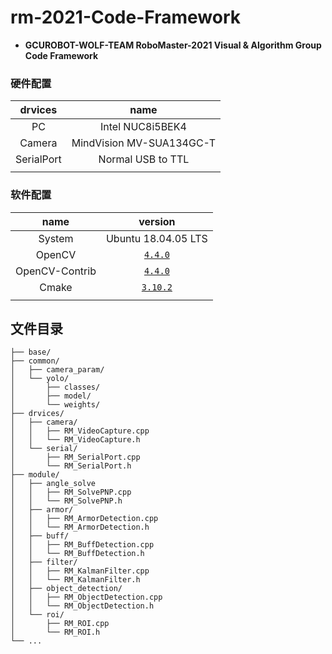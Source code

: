 # rm-2021-Code-Framework
- **GCUROBOT-WOLF-TEAM RoboMaster-2021 Visual &amp; Algorithm Group Code Framework**

### 硬件配置

| drvices    | name                     |
|:----------:|:------------------------:|
|    PC      | Intel NUC8i5BEK4         |
|  Camera    | MindVision MV-SUA134GC-T |
| SerialPort | Normal USB to TTL        |
|||

### 软件配置

| name           |        version                 |
|:--------------:|:------------------------------:|
| System         | Ubuntu 18.04.05 LTS            |
| OpenCV         | [`4.4.0`](https://github.com/opencv/opencv/releases/tag/4.4.0)                               |
| OpenCV-Contrib | [`4.4.0`](https://github.com/opencv/opencv_contrib/releases/tag/4.4.0)                |
| Cmake          | [`3.10.2`](https://cmake.org/) |
|||


## 文件目录
``` shell
├── base/
├── common/
│   ├── camera_param/
│   └── yolo/
│       ├── classes/
│       ├── model/
│       └── weights/
├── drvices/
│   ├── camera/
│   │   ├── RM_VideoCapture.cpp
│   │   └── RM_VideoCapture.h
│   └── serial/
│       ├── RM_SerialPort.cpp
│       └── RM_SerialPort.h
├── module/
│   ├── angle_solve
│   │   ├── RM_SolvePNP.cpp
│   │   └── RM_SolvePNP.h
│   ├── armor/
│   │   ├── RM_ArmorDetection.cpp
│   │   └── RM_ArmorDetection.h
│   ├── buff/
│   │   ├── RM_BuffDetection.cpp
│   │   └── RM_BuffDetection.h
│   ├── filter/
│   │   ├── RM_KalmanFilter.cpp
│   │   └── RM_KalmanFilter.h
│   ├── object_detection/
│   │   ├── RM_ObjectDetection.cpp
│   │   └── RM_ObjectDetection.h
│   └── roi/
│       ├── RM_ROI.cpp
│       └── RM_ROI.h
└── ...
```

